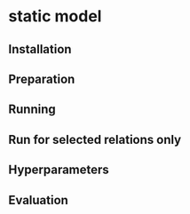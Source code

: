 # static model

## Installation

## Preparation

## Running

## Run for selected relations only

## Hyperparameters

## Evaluation
